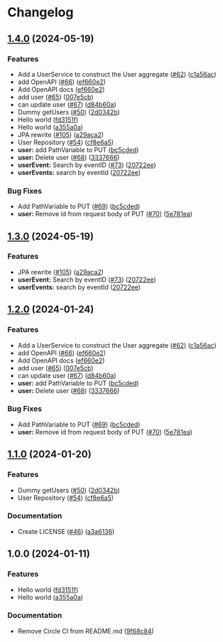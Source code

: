 # Changelog

## [1.4.0](https://github.com/tacascer-org/predix/compare/v1.3.0...v1.4.0) (2024-05-19)


### Features

* Add a UserService to construct the User aggregate ([#62](https://github.com/tacascer-org/predix/issues/62)) ([c1a56ac](https://github.com/tacascer-org/predix/commit/c1a56aca8f7fd4d9b817b73bc10623bef2573d58))
* add OpenAPI ([#66](https://github.com/tacascer-org/predix/issues/66)) ([ef660e2](https://github.com/tacascer-org/predix/commit/ef660e269bfe9d1a0d66c2b19e64156521ed9544))
* Add OpenAPI docs ([ef660e2](https://github.com/tacascer-org/predix/commit/ef660e269bfe9d1a0d66c2b19e64156521ed9544))
* add user ([#65](https://github.com/tacascer-org/predix/issues/65)) ([007e5cb](https://github.com/tacascer-org/predix/commit/007e5cb678202407591ee3b2b622d954ab87119c))
* can update user ([#67](https://github.com/tacascer-org/predix/issues/67)) ([d84b60a](https://github.com/tacascer-org/predix/commit/d84b60a6963c2fb336cc6f5afde64dac5485ea87))
* Dummy getUsers ([#50](https://github.com/tacascer-org/predix/issues/50)) ([2d0342b](https://github.com/tacascer-org/predix/commit/2d0342b2b07e7622fe3509fa2e48f54c2f3e29d1))
* Hello world ([fd3151f](https://github.com/tacascer-org/predix/commit/fd3151f7bec356e06d28980e8dd9decd754ba6d8))
* Hello world ([a355a0a](https://github.com/tacascer-org/predix/commit/a355a0ae8cdebe40b03c5019aba7e8667cf3b9b0))
* JPA rewrite ([#105](https://github.com/tacascer-org/predix/issues/105)) ([a29aca2](https://github.com/tacascer-org/predix/commit/a29aca21c7857c4dd7affdab3d1081d311ed69a6))
* User Repository ([#54](https://github.com/tacascer-org/predix/issues/54)) ([cf8e6a5](https://github.com/tacascer-org/predix/commit/cf8e6a54e1817d740f9139343751feeb27d86c43))
* **user:** add PathVariable to PUT ([bc5cded](https://github.com/tacascer-org/predix/commit/bc5cded9cfe4f3e57c1a7d774603d37aba29d659))
* **user:** Delete user ([#68](https://github.com/tacascer-org/predix/issues/68)) ([3337666](https://github.com/tacascer-org/predix/commit/3337666c0bd47befea518e1e08bf0ae26bce87ed))
* **userEvent:** Search by eventID ([#73](https://github.com/tacascer-org/predix/issues/73)) ([20722ee](https://github.com/tacascer-org/predix/commit/20722eeafbc280e2c405809ed90cd02fbbbc667b))
* **userEvents:** search by eventId ([20722ee](https://github.com/tacascer-org/predix/commit/20722eeafbc280e2c405809ed90cd02fbbbc667b))


### Bug Fixes

* Add PathVariable to PUT ([#69](https://github.com/tacascer-org/predix/issues/69)) ([bc5cded](https://github.com/tacascer-org/predix/commit/bc5cded9cfe4f3e57c1a7d774603d37aba29d659))
* **user:** Remove id from request body of PUT ([#70](https://github.com/tacascer-org/predix/issues/70)) ([5e781ea](https://github.com/tacascer-org/predix/commit/5e781ea1936a8226c015924ae6223784768a18ea))

## [1.3.0](https://github.com/tacascer-org/predix/compare/v1.2.0...v1.3.0) (2024-05-19)


### Features

* JPA rewrite ([#105](https://github.com/tacascer-org/predix/issues/105)) ([a29aca2](https://github.com/tacascer-org/predix/commit/a29aca21c7857c4dd7affdab3d1081d311ed69a6))
* **userEvent:** Search by eventID ([#73](https://github.com/tacascer-org/predix/issues/73)) ([20722ee](https://github.com/tacascer-org/predix/commit/20722eeafbc280e2c405809ed90cd02fbbbc667b))
* **userEvents:** search by eventId ([20722ee](https://github.com/tacascer-org/predix/commit/20722eeafbc280e2c405809ed90cd02fbbbc667b))

## [1.2.0](https://github.com/tacascer-org/predix/compare/v1.1.0...v1.2.0) (2024-01-24)


### Features

* Add a UserService to construct the User aggregate ([#62](https://github.com/tacascer-org/predix/issues/62)) ([c1a56ac](https://github.com/tacascer-org/predix/commit/c1a56aca8f7fd4d9b817b73bc10623bef2573d58))
* add OpenAPI ([#66](https://github.com/tacascer-org/predix/issues/66)) ([ef660e2](https://github.com/tacascer-org/predix/commit/ef660e269bfe9d1a0d66c2b19e64156521ed9544))
* Add OpenAPI docs ([ef660e2](https://github.com/tacascer-org/predix/commit/ef660e269bfe9d1a0d66c2b19e64156521ed9544))
* add user ([#65](https://github.com/tacascer-org/predix/issues/65)) ([007e5cb](https://github.com/tacascer-org/predix/commit/007e5cb678202407591ee3b2b622d954ab87119c))
* can update user ([#67](https://github.com/tacascer-org/predix/issues/67)) ([d84b60a](https://github.com/tacascer-org/predix/commit/d84b60a6963c2fb336cc6f5afde64dac5485ea87))
* **user:** add PathVariable to PUT ([bc5cded](https://github.com/tacascer-org/predix/commit/bc5cded9cfe4f3e57c1a7d774603d37aba29d659))
* **user:** Delete user ([#68](https://github.com/tacascer-org/predix/issues/68)) ([3337666](https://github.com/tacascer-org/predix/commit/3337666c0bd47befea518e1e08bf0ae26bce87ed))


### Bug Fixes

* Add PathVariable to PUT ([#69](https://github.com/tacascer-org/predix/issues/69)) ([bc5cded](https://github.com/tacascer-org/predix/commit/bc5cded9cfe4f3e57c1a7d774603d37aba29d659))
* **user:** Remove id from request body of PUT ([#70](https://github.com/tacascer-org/predix/issues/70)) ([5e781ea](https://github.com/tacascer-org/predix/commit/5e781ea1936a8226c015924ae6223784768a18ea))

## [1.1.0](https://github.com/tacascer-org/predix/compare/v1.0.0...v1.1.0) (2024-01-20)


### Features

* Dummy getUsers ([#50](https://github.com/tacascer-org/predix/issues/50)) ([2d0342b](https://github.com/tacascer-org/predix/commit/2d0342b2b07e7622fe3509fa2e48f54c2f3e29d1))
* User Repository ([#54](https://github.com/tacascer-org/predix/issues/54)) ([cf8e6a5](https://github.com/tacascer-org/predix/commit/cf8e6a54e1817d740f9139343751feeb27d86c43))


### Documentation

* Create LICENSE ([#46](https://github.com/tacascer-org/predix/issues/46)) ([a3a6136](https://github.com/tacascer-org/predix/commit/a3a6136421386675f61f1279f02b75bb12333914))

## 1.0.0 (2024-01-11)


### Features

* Hello world ([fd3151f](https://github.com/tacascer/predix/commit/fd3151f7bec356e06d28980e8dd9decd754ba6d8))
* Hello world ([a355a0a](https://github.com/tacascer/predix/commit/a355a0ae8cdebe40b03c5019aba7e8667cf3b9b0))


### Documentation

* Remove Circle CI from README.md ([9f68c84](https://github.com/tacascer/predix/commit/9f68c849e7b8b4791e1bf83ab97f175363e074cf))
